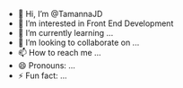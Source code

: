 - 👋 Hi, I’m @TamannaJD
- 👀 I’m interested in Front End Development
- 🌱 I’m currently learning ...
- 💞️ I’m looking to collaborate on ...
- 📫 How to reach me ...
- 😄 Pronouns: ...
- ⚡ Fun fact: ...

<!---
TamannaJD/TamannaJD is a ✨ special ✨ repository because its `README.md` (this file) appears on your GitHub profile.
You can click the Preview link to take a look at your changes.
--->
